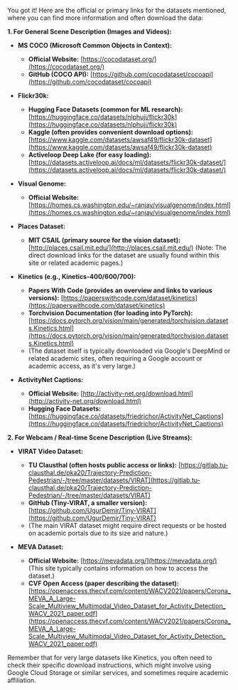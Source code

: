 You got it! Here are the official or primary links for the datasets mentioned, where you can find more information and often download the data:

**1. For General Scene Description (Images and Videos):**

* **MS COCO (Microsoft Common Objects in Context):**
    * **Official Website:** [https://cocodataset.org/](https://cocodataset.org/)
    * **GitHub (COCO API):** [https://github.com/cocodataset/cocoapi](https://github.com/cocodataset/cocoapi)

* **Flickr30k:**
    * **Hugging Face Datasets (common for ML research):** [https://huggingface.co/datasets/nlphuji/flickr30k](https://huggingface.co/datasets/nlphuji/flickr30k)
    * **Kaggle (often provides convenient download options):** [https://www.kaggle.com/datasets/awsaf49/flickr30k-dataset](https://www.kaggle.com/datasets/awsaf49/flickr30k-dataset)
    * **Activeloop Deep Lake (for easy loading):** [https://datasets.activeloop.ai/docs/ml/datasets/flickr30k-dataset/](https://datasets.activeloop.ai/docs/ml/datasets/flickr30k-dataset/)

* **Visual Genome:**
    * **Official Website:** [https://homes.cs.washington.edu/~ranjay/visualgenome/index.html](https://homes.cs.washington.edu/~ranjay/visualgenome/index.html)

* **Places Dataset:**
    * **MIT CSAIL (primary source for the vision dataset):** [http://places.csail.mit.edu/](http://places.csail.mit.edu/) (Note: The direct download links for the dataset are usually found within this site or related academic pages.)

* **Kinetics (e.g., Kinetics-400/600/700):**
    * **Papers With Code (provides an overview and links to various versions):** [https://paperswithcode.com/dataset/kinetics](https://paperswithcode.com/dataset/kinetics)
    * **Torchvision Documentation (for loading into PyTorch):** [https://docs.pytorch.org/vision/main/generated/torchvision.datasets.Kinetics.html](https://docs.pytorch.org/vision/main/generated/torchvision.datasets.Kinetics.html)
    * (The dataset itself is typically downloaded via Google's DeepMind or related academic sites, often requiring a Google account or academic access, as it's very large.)

* **ActivityNet Captions:**
    * **Official Website:** [http://activity-net.org/download.html](http://activity-net.org/download.html)
    * **Hugging Face Datasets:** [https://huggingface.co/datasets/friedrichor/ActivityNet_Captions](https://huggingface.co/datasets/friedrichor/ActivityNet_Captions)

**2. For Webcam / Real-time Scene Description (Live Streams):**

* **VIRAT Video Dataset:**
    * **TU Clausthal (often hosts public access or links):** [https://gitlab.tu-clausthal.de/pka20/Trajectory-Prediction-Pedestrian/-/tree/master/datasets/VIRAT](https://gitlab.tu-clausthal.de/pka20/Trajectory-Prediction-Pedestrian/-/tree/master/datasets/VIRAT)
    * **GitHub (Tiny-VIRAT, a smaller version):** [https://github.com/UgurDemir/Tiny-VIRAT](https://github.com/UgurDemir/Tiny-VIRAT)
    * (The main VIRAT dataset might require direct requests or be hosted on academic portals due to its size and nature.)

* **MEVA Dataset:**
    * **Official Website:** [https://mevadata.org/](https://mevadata.org/) (This site typically contains information on how to access the dataset.)
    * **CVF Open Access (paper describing the dataset):** [https://openaccess.thecvf.com/content/WACV2021/papers/Corona_MEVA_A_Large-Scale_Multiview_Multimodal_Video_Dataset_for_Activity_Detection_WACV_2021_paper.pdf](https://openaccess.thecvf.com/content/WACV2021/papers/Corona_MEVA_A_Large-Scale_Multiview_Multimodal_Video_Dataset_for_Activity_Detection_WACV_2021_paper.pdf)

Remember that for very large datasets like Kinetics, you often need to check their specific download instructions, which might involve using Google Cloud Storage or similar services, and sometimes require academic affiliation.